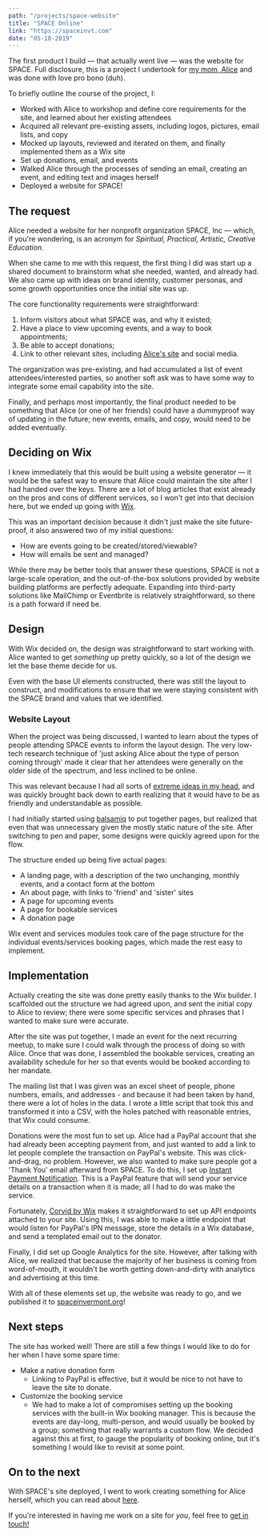 ```yaml
---
path: "/projects/space-website"
title: "SPACE Online"
link: "https://spaceinvt.com"
date: "05-18-2019"
---
```


The first product I build &mdash; that actually went live &mdash; was the website for SPACE. Full disclosure, this is a project I undertook for [my mom, Alice](https://aliceharwood.com) and was done with love pro bono (duh). 

To briefly outline the course of the project, I: 

- Worked with Alice to workshop and define core requirements for the site, and learned about her existing attendees
- Acquired all relevant pre-existing assets, including logos, pictures, email lists, and copy
- Mocked up layouts, reviewed and iterated on them, and finally implemented them as a Wix site
- Set up donations, email, and events
- Walked Alice through the processes of sending an email, creating an event, and editing text and images herself
- Deployed a website for SPACE!

## The request
Alice needed a website for her nonprofit organization SPACE, Inc &mdash; which, if you're wondering, is an acronym for _Spiritual, Practical, Artistic, Creative Education_. 

When she came to me with this request, the first thing I did was start up a shared document to brainstorm what she needed, wanted, and already had. We also came up with ideas on brand identity, customer personas, and some growth opportunities once the initial site was up. 

The core functionality requirements were straightforward: 

1. Inform visitors about what SPACE was, and why it existed;
2. Have a place to view upcoming events, and a way to book appointments; 
3. Be able to accept donations;
4. Link to other relevant sites, including [Alice's site](/projects/a-website-for-alice) and social media.

The organization was pre-existing, and had accumulated a list of event attendees/interested parties, so another soft ask was to have some way to integrate some email capability into the site. 

Finally, and perhaps most importantly, the final product needed to be something that Alice (or one of her friends) could have a dummyproof way of updating in the future; new events, emails, and copy, would need to be added eventually.


## Deciding on Wix

I knew immediately that this would be built using a website generator &mdash; it would be the safest way to ensure that Alice could maintain the site after I had handed over the keys. There are a lot of blog articles that exist already on the pros and cons of different services, so I won't get into that decision here, but we ended up going with [Wix](https://wix.com). 

This was an important decision because it didn't just make the site future-proof, it also answered two of my initial questions: 

- How are events going to be created/stored/viewable? 
- How will emails be sent and managed? 

While there may be better tools that answer these questions, SPACE is not a large-scale operation, and the out-of-the-box solutions provided by website building platforms are perfectly adequate. Expanding into third-party solutions like MailChimp or Eventbrite is relatively straightforward, so there is a path forward if need be. 

## Design 
With Wix decided on, the design was straightforward to start working with. Alice wanted to get _something_ up pretty quickly, so a lot of the design we let the base theme decide for us. 

Even with the base UI elements constructed, there was still the layout to construct, and modifications to ensure that we were staying consistent with the SPACE brand and values that we identified. 

### Website Layout
When the project was being discussed, I wanted to learn about the types of people attending SPACE events to inform the layout design. The very low-tech research technique of 'just asking Alice about the type of person coming through' made it clear that her attendees were generally on the older side of the spectrum, and less inclined to be online. 

This was relevant because I had all sorts of [extreme ideas in my head](https://hoverstat.es), and was quickly brought back down to earth realizing that it would have to be as friendly and understandable as possible. 

I had initially started using [balsamiq](https://balsqmiq.com) to put together pages, but realized that even that was unnecessary given the mostly static nature of the site. After switching to pen and paper, some designs were quickly agreed upon for the flow. 

The structure ended up being five actual pages: 

- A landing page, with a description of the two unchanging, monthly events, and a contact form at the bottom
- An about page, with links to 'friend' and 'sister' sites
- A page for upcoming events
- A page for bookable services
- A donation page 

Wix event and services modules took care of the page structure for the individual events/services booking pages, which made the rest easy to implement. 

## Implementation
Actually creating the site was done pretty easily thanks to the Wix builder. I scaffolded out the structure we had agreed upon, and sent the initial copy to Alice to review; there were some specific services and phrases that I wanted to make sure were accurate. 

After the site was put together, I made an event for the next recurring meetup, to make sure I could walk through the process of doing so with Alice. Once that was done, I assembled the bookable services, creating an availability schedule for her so that events would be booked according to her mandate. 

The mailing list that I was given was an excel sheet of people, phone numbers, emails, and addresses - and because it had been taken by hand, there were a lot of holes in the data. I wrote a little script that took this and transformed it into a CSV, with the holes patched with reasonable entries, that Wix could consume. 

Donations were the most fun to set up. Alice had a PayPal account that she had already been accepting payment from, and just wanted to add a link to let people complete the transaction on PayPal's website. This was click-and-drag, no problem. However, we also wanted to make sure people got a 'Thank You' email afterward from SPACE. To do this, I set up [Instant Payment Notification](https://developer.paypal.com/docs/classic/products/instant-payment-notification/). This is a PayPal feature that will send your service details on a transaction when it is made; all I had to do was make the service. 

Fortunately, [Corvid by Wix](https://support.wix.com/en/article/corvid-api-overview) makes it straightforward to set up API endpoints attached to your site. Using this, I was able to make a little endpoint that would listen for PayPal's IPN message, store the details in a Wix database, and send a templated email out to the donator. 

Finally, I did set up Google Analytics for the site. However, after talking with Alice, we realized that because the majority of her business is coming from word-of-mouth, it wouldn't be worth getting down-and-dirty with analytics and advertising at this time.

With all of these elements set up, the website was ready to go, and we published it to [spaceinvermont.org](https://spaceinvermont.org)!

## Next steps
The site has worked well! There are still a few things I would like to do for her when I have some spare time: 

- Make a native donation form 
    - Linking to PayPal is effective, but it would be nice to not have to leave the site to donate.
- Customize the booking service 
    - We had to make a lot of compromises setting up the booking services with the built-in Wix booking manager. This is because the events are day-long, multi-person, and would usually be booked by a group; something that really warrants a custom flow. We decided against this at first, to gauge the popularity of booking online, but it's something I would like to revisit at some point. 

## On to the next

With SPACE's site deployed, I went to work creating something for Alice herself, which you can read about [here](/projects/a-site-for-alice). 

If you're interested in having me work on a site for _you_, feel free to [get in touch!](/contact)